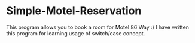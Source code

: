 # Simple-Motel-Reservation
This program allows you to book a room for Motel 86 Way :) I have written this program for learning usage of switch/case concept.
